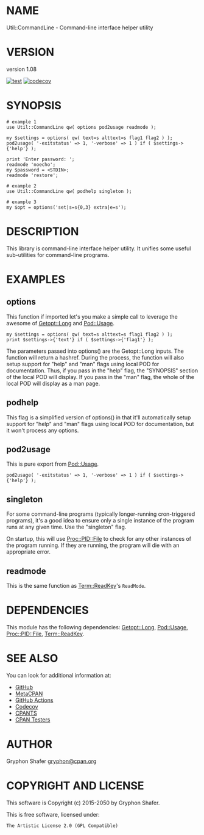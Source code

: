 # NAME

Util::CommandLine - Command-line interface helper utility

# VERSION

version 1.08

[![test](https://github.com/gryphonshafer/Util-CommandLine/workflows/test/badge.svg)](https://github.com/gryphonshafer/Util-CommandLine/actions?query=workflow%3Atest)
[![codecov](https://codecov.io/gh/gryphonshafer/Util-CommandLine/graph/badge.svg)](https://codecov.io/gh/gryphonshafer/Util-CommandLine)

# SYNOPSIS

    # example 1
    use Util::CommandLine qw( options pod2usage readmode );

    my $settings = options( qw( text=s alttext=s flag1 flag2 ) );
    pod2usage( '-exitstatus' => 1, '-verbose' => 1 ) if ( $settings->{'help'} );

    print 'Enter password: ';
    readmode 'noecho';
    my $password = <STDIN>;
    readmode 'restore';

    # example 2
    use Util::CommandLine qw( podhelp singleton );

    # example 3
    my $opt = options('set|s=s{0,3} extra|e=s');

# DESCRIPTION

This library is command-line interface helper utility. It unifies some useful
sub-utilities for command-line programs.

# EXAMPLES

## options

This function if imported let's you make a simple call to leverage the awesome
of [Getopt::Long](https://metacpan.org/pod/Getopt%3A%3ALong) and [Pod::Usage](https://metacpan.org/pod/Pod%3A%3AUsage).

    my $settings = options( qw( text=s alttext=s flag1 flag2 ) );
    print $settings->{'text'} if ( $settings->{'flag1'} );

The parameters passed into options() are the Getopt::Long inputs. The function
will return a hashref. During the process, the function will also setup support
for "help" and "man" flags using local POD for documentation. Thus, if you
pass in the "help" flag, the "SYNOPSIS" section of the local POD will display.
If you pass in the "man" flag, the whole of the local POD will display as a
man page.

## podhelp

This flag is a simplified version of options() in that it'll automatically
setup support for "help" and "man" flags using local POD for documentation, but
it won't process any options.

## pod2usage

This is pure export from [Pod::Usage](https://metacpan.org/pod/Pod%3A%3AUsage).

    pod2usage( '-exitstatus' => 1, '-verbose' => 1 ) if ( $settings->{'help'} );

## singleton

For some command-line programs (typically longer-running cron-triggered
programs), it's a good idea to ensure only a single instance of the program
runs at any given time. Use the "singleton" flag.

On startup, this will use [Proc::PID::File](https://metacpan.org/pod/Proc%3A%3APID%3A%3AFile) to check for any other instances of
the program running. If they are running, the program will die with an
appropriate error.

## readmode

This is the same function as [Term::ReadKey](https://metacpan.org/pod/Term%3A%3AReadKey)'s `ReadMode`.

# DEPENDENCIES

This module has the following dependencies:
[Getopt::Long](https://metacpan.org/pod/Getopt%3A%3ALong), [Pod::Usage](https://metacpan.org/pod/Pod%3A%3AUsage), [Proc::PID::File](https://metacpan.org/pod/Proc%3A%3APID%3A%3AFile), [Term::ReadKey](https://metacpan.org/pod/Term%3A%3AReadKey).

# SEE ALSO

You can look for additional information at:

- [GitHub](https://github.com/gryphonshafer/Util-CommandLine)
- [MetaCPAN](https://metacpan.org/pod/Util::CommandLine)
- [GitHub Actions](https://github.com/gryphonshafer/Util-CommandLine/actions)
- [Codecov](https://codecov.io/gh/gryphonshafer/Util-CommandLine)
- [CPANTS](http://cpants.cpanauthors.org/dist/Util-CommandLine)
- [CPAN Testers](http://www.cpantesters.org/distro/U/Util-CommandLine.html)

# AUTHOR

Gryphon Shafer <gryphon@cpan.org>

# COPYRIGHT AND LICENSE

This software is Copyright (c) 2015-2050 by Gryphon Shafer.

This is free software, licensed under:

    The Artistic License 2.0 (GPL Compatible)
